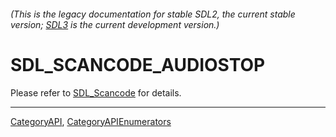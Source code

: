###### (This is the legacy documentation for stable SDL2, the current stable version; [SDL3](https://wiki.libsdl.org/SDL3/) is the current development version.)
# SDL_SCANCODE_AUDIOSTOP

Please refer to [SDL_Scancode](SDL_Scancode) for details.

----
[CategoryAPI](CategoryAPI), [CategoryAPIEnumerators](CategoryAPIEnumerators)

